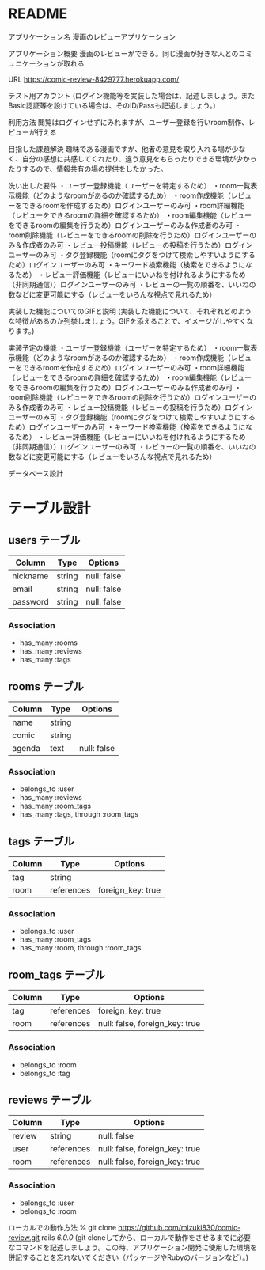 # README

アプリケーション名	漫画のレビューアプリケーション

アプリケーション概要	漫画のレビューができる。同じ漫画が好きな人とのコミュニケーションが取れる

URL	https://comic-review-8429777.herokuapp.com/

テスト用アカウント	(ログイン機能等を実装した場合は、記述しましょう。またBasic認証等を設けている場合は、そのID/Passも記述しましょう。)

利用方法	閲覧はログインせずにみれますが、ユーザー登録を行いroom制作、レビューが行える

目指した課題解決	趣味である漫画ですが、他者の意見を取り入れる場が少なく、自分の感想に共感してくれたり、違う意見をもらったりできる環境が少かったりするので、情報共有の場の提供をしたかった。

洗い出した要件	
・ユーザー登録機能（ユーザーを特定するため）
・room一覧表示機能（どのようなroomがあるのか確認するため）
・room作成機能（レビューをできるroomを作成するため）ログインユーザーのみ可
・room詳細機能（レビューをできるroomの詳細を確認するため）
・room編集機能（レビューをできるroomの編集を行うため）ログインユーザーのみ＆作成者のみ可
・room削除機能（レビューをできるroomの削除を行うため）ログインユーザーのみ＆作成者のみ可
・レビュー投稿機能（レビューの投稿を行うため）ログインユーザーのみ可
・タグ登録機能（roomにタグをつけて検索しやすいようにするため）ログインユーザーのみ可
・キーワード検索機能（検索をできるようになるため）
・レビュー評価機能（レビューにいいねを付けれるようにするため（非同期通信））ログインユーザーのみ可
・レビューの一覧の順番を、いいねの数などに変更可能にする（レビューをいろんな視点で見れるため）

実装した機能についてのGIFと説明	(実装した機能について、それぞれどのような特徴があるのか列挙しましょう。GIFを添えることで、イメージがしやすくなります。)

実装予定の機能	
・ユーザー登録機能（ユーザーを特定するため）
・room一覧表示機能（どのようなroomがあるのか確認するため）
・room作成機能（レビューをできるroomを作成するため）ログインユーザーのみ可
・room詳細機能（レビューをできるroomの詳細を確認するため）
・room編集機能（レビューをできるroomの編集を行うため）ログインユーザーのみ＆作成者のみ可
・room削除機能（レビューをできるroomの削除を行うため）ログインユーザーのみ＆作成者のみ可
・レビュー投稿機能（レビューの投稿を行うため）ログインユーザーのみ可
・タグ登録機能（roomにタグをつけて検索しやすいようにするため）ログインユーザーのみ可
・キーワード検索機能（検索をできるようになるため）
・レビュー評価機能（レビューにいいねを付けれるようにするため（非同期通信））ログインユーザーのみ可
・レビューの一覧の順番を、いいねの数などに変更可能にする（レビューをいろんな視点で見れるため）

データベース設計	
# テーブル設計

## users テーブル

| Column   | Type   | Options     |
| -------- | ------ | ----------- |
| nickname | string | null: false |
| email    | string | null: false |
| password | string | null: false |

### Association
- has_many :rooms
- has_many :reviews
- has_many :tags

## rooms テーブル

| Column | Type   | Options     |
| ------ | ------ | ----------- |
| name   | string |             |
| comic  | string |             |
| agenda | text   | null: false |

### Association

- belongs_to :user
- has_many :reviews
- has_many :room_tags
- has_many :tags, through :room_tags

## tags テーブル

| Column | Type       | Options           |
| ------ | ---------- | ----------------- |
| tag    | string     |                   |
| room   | references | foreign_key: true |

### Association

- belongs_to :user
- has_many :room_tags
- has_many :room, through :room_tags

## room_tags テーブル

| Column  | Type       | Options                        |
| ------- | ---------- | ------------------------------ |
| tag     | references | foreign_key: true              |
| room    | references | null: false, foreign_key: true |

### Association

- belongs_to :room
- belongs_to :tag

## reviews テーブル

| Column  | Type       | Options                        |
| ------- | ---------- | ------------------------------ |
| review  | string     | null: false                    |
| user    | references | null: false, foreign_key: true |
| room    | references | null: false, foreign_key: true |

### Association

- belongs_to :user
- belongs_to :room

ローカルでの動作方法	% git clone https://github.com/mizuki830/comic-review.git   rails _6.0.0_
(git cloneしてから、ローカルで動作をさせるまでに必要なコマンドを記述しましょう。この時、アプリケーション開発に使用した環境を併記することを忘れないでください（パッケージやRubyのバージョンなど）。)